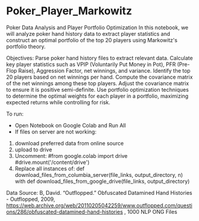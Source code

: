 # Poker_Player_Markowitz

Poker Data Analysis and Player Portfolio Optimization
In this notebook, we will analyze poker hand history data to extract player statistics and construct an optimal portfolio of the top 20 players using Markowitz's portfolio theory. 

Objectives:
Parse poker hand history files to extract relevant data. Calculate key player statistics such as VPIP (Voluntarily Put Money in Pot), PFR (Pre-Flop Raise), Aggression Factor, net winnings, and variance. Identify the top 20 players based on net winnings per hand. Compute the covariance matrix of the net winnings among these top players. Adjust the covariance matrix to ensure it is positive semi-definite. Use portfolio optimization techniques to determine the optimal weights for each player in a portfolio, maximizing expected returns while controlling for risk.

To run:
- Open Notebook on Google Colab and Run All
- If files on server are not working:
1. download preferred data from online source
2. upload to drive
3. Uncomment:
#from google.colab import drive
#drive.mount('/content/drive')
4. Replace all instances of: def download_files_from_columbia_server(file_links, output_directory, n) with def download_files_from_google_drive(file_links, output_directory)


Data Source: 
B, David. “Outflopped.” Obfuscated Datamined Hand Histories - Outflopped, 2009, https://web.archive.org/web/20110205042259/www.outflopped.com/questions/286/obfuscated-datamined-hand-histories , 1000 NLP ONG Files
